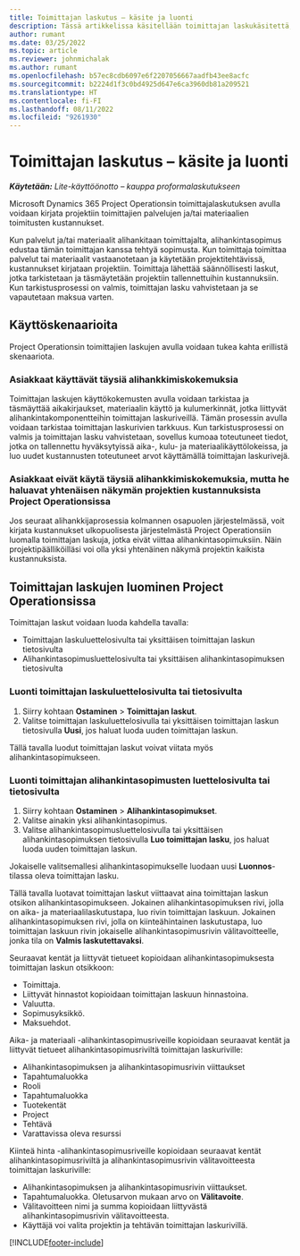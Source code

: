```yaml
---
title: Toimittajan laskutus – käsite ja luonti
description: Tässä artikkelissa käsitellään toimittajan laskukäsitettä, käyttöskenaarioita ja toimittajan laskujen luontia Microsoft Dynamics 365 Project Operationsissa.
author: rumant
ms.date: 03/25/2022
ms.topic: article
ms.reviewer: johnmichalak
ms.author: rumant
ms.openlocfilehash: b57ec8cdb6097e6f2207056667aadfb43ee8acfc
ms.sourcegitcommit: b2224d1f3c0bd4925d647e6ca3960db81a209521
ms.translationtype: HT
ms.contentlocale: fi-FI
ms.lasthandoff: 08/11/2022
ms.locfileid: "9261930"
---
```

# <a name="vendor-invoicing---concept-and-creation"></a>Toimittajan laskutus – käsite ja luonti

_**Käytetään:** Lite-käyttöönotto – kauppa proformalaskutukseen_

Microsoft Dynamics 365 Project Operationsin toimittajalaskutuksen avulla voidaan kirjata projektiin toimittajien palvelujen ja/tai materiaalien toimitusten kustannukset.

Kun palvelut ja/tai materiaalit alihankitaan toimittajalta, alihankintasopimus edustaa tämän toimittajan kanssa tehtyä sopimusta. Kun toimittaja toimittaa palvelut tai materiaalit vastaanotetaan ja käytetään projektitehtävissä, kustannukset kirjataan projektiin. Toimittaja lähettää säännöllisesti laskut, jotka tarkistetaan ja täsmäytetään projektiin tallennettuihin kustannuksiin. Kun tarkistusprosessi on valmis, toimittajan lasku vahvistetaan ja se vapautetaan maksua varten.

## <a name="scenarios-for-use"></a>Käyttöskenaarioita

Project Operationsin toimittajien laskujen avulla voidaan tukea kahta erillistä skenaariota.

### <a name="customers-use-the-full-subcontracting-experiences"></a>Asiakkaat käyttävät täysiä alihankkimiskokemuksia

Toimittajan laskujen käyttökokemusten avulla voidaan tarkistaa ja täsmäyttää aikakirjaukset, materiaalin käyttö ja kulumerkinnät, jotka liittyvät alihankintakomponentteihin toimittajan laskuriveillä. Tämän prosessin avulla voidaan tarkistaa toimittajan laskurivien tarkkuus. Kun tarkistusprosessi on valmis ja toimittajan lasku vahvistetaan, sovellus kumoaa toteutuneet tiedot, jotka on tallennettu hyväksytyissä aika-, kulu- ja materiaalikäyttölokeissa, ja luo uudet kustannusten toteutuneet arvot käyttämällä toimittajan laskurivejä.

### <a name="customers-dont-use-the-full-subcontracting-experiences-but-want-to-have-a-unified-view-of-costs-on-projects-in-project-operations"></a>Asiakkaat eivät käytä täysiä alihankkimiskokemuksia, mutta he haluavat yhtenäisen näkymän projektien kustannuksista Project Operationsissa

Jos seuraat alihankkijaprosessia kolmannen osapuolen järjestelmässä, voit kirjata kustannukset ulkopuolisesta järjestelmästä Project Operationsiin luomalla toimittajan laskuja, jotka eivät viittaa alihankintasopimuksiin. Näin projektipäälliköilläsi voi olla yksi yhtenäinen näkymä projektin kaikista kustannuksista.

## <a name="creation-of-vendor-invoices-in-project-operations"></a>Toimittajan laskujen luominen Project Operationsissa

Toimittajan laskut voidaan luoda kahdella tavalla:

- Toimittajan laskuluettelosivulta tai yksittäisen toimittajan laskun tietosivulta
- Alihankintasopimusluettelosivulta tai yksittäisen alihankintasopimuksen tietosivulta

### <a name="creation-from-the-vendor-invoice-list-page-or-details-page"></a>Luonti toimittajan laskuluettelosivulta tai tietosivulta

1. Siirry kohtaan **Ostaminen** \> **Toimittajan laskut**.
2. Valitse toimittajan laskuluettelosivulla tai yksittäisen toimittajan laskun tietosivulla **Uusi**, jos haluat luoda uuden toimittajan laskun.

Tällä tavalla luodut toimittajan laskut voivat viitata myös alihankintasopimukseen.

### <a name="creation-from-the-subcontract-list-page-or-details-page"></a>Luonti toimittajan alihankintasopimusten luettelosivulta tai tietosivulta

1. Siirry kohtaan **Ostaminen** \> **Alihankintasopimukset**.
2. Valitse ainakin yksi alihankintasopimus.
3. Valitse alihankintasopimusluettelosivulla tai yksittäisen alihankintasopimuksen tietosivulla **Luo toimittajan lasku**, jos haluat luoda uuden toimittajan laskun.

Jokaiselle valitsemallesi alihankintasopimukselle luodaan uusi **Luonnos**-tilassa oleva toimittajan lasku.

Tällä tavalla luotavat toimittajan laskut viittaavat aina toimittajan laskun otsikon alihankintasopimukseen. Jokainen alihankintasopimuksen rivi, jolla on aika- ja materiaalilaskutustapa, luo rivin toimittajan laskuun. Jokainen alihankintasopimuksen rivi, jolla on kiinteähintainen laskutustapa, luo toimittajan laskuun rivin jokaiselle alihankintasopimusrivin välitavoitteelle, jonka tila on **Valmis laskutettavaksi**.

Seuraavat kentät ja liittyvät tietueet kopioidaan alihankintasopimuksesta toimittajan laskun otsikkoon:

- Toimittaja.
- Liittyvät hinnastot kopioidaan toimittajan laskuun hinnastoina.
- Valuutta.
- Sopimusyksikkö.
- Maksuehdot.

Aika- ja materiaali -alihankintasopimusriveille kopioidaan seuraavat kentät ja liittyvät tietueet alihankintasopimusriviltä toimittajan laskuriville:

- Alihankintasopimuksen ja alihankintasopimusrivin viittaukset
- Tapahtumaluokka
- Rooli
- Tapahtumaluokka
- Tuotekentät
- Project
- Tehtävä
- Varattavissa oleva resurssi

Kiinteä hinta -alihankintasopimusriveille kopioidaan seuraavat kentät alihankintasopimusriviltä ja alihankintasopimusrivin välitavoitteesta toimittajan laskuriville:

- Alihankintasopimuksen ja alihankintasopimusrivin viittaukset.
- Tapahtumaluokka. Oletusarvon mukaan arvo on **Välitavoite**.
- Välitavoitteen nimi ja summa kopioidaan liittyvästä alihankintasopimusrivin välitavoitteesta.
- Käyttäjä voi valita projektin ja tehtävän toimittajan laskurivillä.

[!INCLUDE[footer-include](../../includes/footer-banner.md)]
